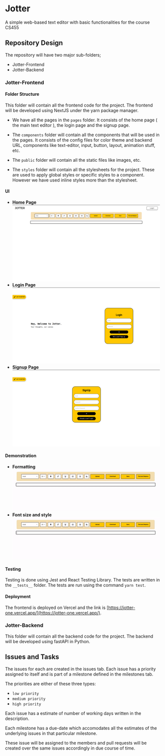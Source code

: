 # Jotter
A simple web-based text editor with basic functionalities for the course CS455

## Repository Design
The repository will have two major sub-folders;
- Jotter-Frontend
- Jotter-Backend

### Jotter-Frontend

#### Folder Structure
This folder will contain all the frontend code for the project. The frontend will be developed using NextJS under the yarn package manager.

- We have all the pages in the `pages` folder. It consists of the home page ( the main text editor ), the login page and the signup page.

- The `components` folder will contain all the components that will be used in the pages. It consists  of the config files for color theme and backend URL, components like text-editor, input, button, layout, animation stuff, etc.
- The `public` folder will contain all the static files like images, etc. 
- The `styles` folder will contain all the stylesheets for the project. These are used to apply global styles or specific styles to a component. However we have used inline styles more than the stylesheet.

#### UI
- **Home Page**   
 ![Home Page](assets/home.png)
- **Login Page**   
 ![Login Page](assets/login.png)
- **Signup Page**   
 ![SignUp Page](assets/signup.png)

#### Demonstration
- **Formatting**  
![Formatting](assets/formatting.gif)
- **Font size and style**   
![Font size and style change](assets/fontChange.gif)

#### Testing
Testing is done using Jest and React Testing Library. The tests are written in the `__tests__` folder. The tests are run using the command `yarn test`.

#### Deployment
The frontend is deployed on Vercel and the link is [https://jotter-one.vercel.app/](https://jotter-one.vercel.app/).

### Jotter-Backend
This folder will contain all the backend code for the project. The backend will be developed using fastAPI in Python.


## Issues and Tasks
The issues for each are created in the issues tab. Each issue has a priority assigned to itself and is part of a milestone defined in the milestones tab.

The priorities are either of these three types:
- `low priority`
- `medium priority`
- `high priority`

Each issue has a estimate of number of working days written in the description.

Each milestone has a due-date which accomodates all the estimates of the underlying issues in that particular milestone.

These issue will be assigned to the members and pull requests will be created over the same issues accordingly in due course of time.